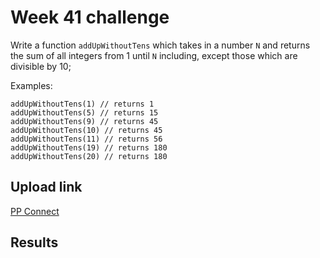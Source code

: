 # Week 41 challenge

Write a function `addUpWithoutTens` which takes in a number `N` and returns the sum of all integers from 1 until `N` including, except those which are divisible by 10;


Examples:
```
addUpWithoutTens(1) // returns 1
addUpWithoutTens(5) // returns 15
addUpWithoutTens(9) // returns 45
addUpWithoutTens(10) // returns 45
addUpWithoutTens(11) // returns 56
addUpWithoutTens(19) // returns 180
addUpWithoutTens(20) // returns 180
```


## Upload link

[PP Connect](https://connect.passionatepeople.io/code-challenge-submission)

## Results


